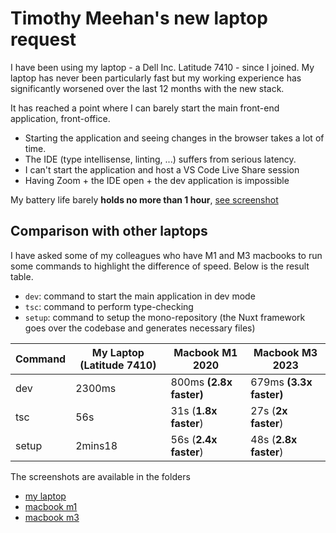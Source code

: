 # Timothy Meehan's new laptop request

I have been using my laptop - a Dell Inc. Latitude 7410 - since I joined. My laptop has never been particularly fast but my working experience has significantly worsened over the last 12 months with the new stack.

It has reached a point where I can barely start the main front-end application, front-office.

- Starting the application and seeing changes in the browser takes a lot of time.
- The IDE (type intellisense, linting, ...) suffers from serious latency.
- I can't start the application and host a VS Code Live Share session
- Having Zoom + the IDE open + the dev application is impossible

My battery life barely **holds no more than 1 hour**, [see screenshot](./battery_life.png)

## Comparison with other laptops

I have asked some of my colleagues who have M1 and M3 macbooks to run some commands to highlight the difference of speed. Below is the result table.

- `dev`: command to start the main application in dev mode
- `tsc`: command to perform type-checking
- `setup`: command to setup the mono-repository (the Nuxt framework goes over the codebase and generates necessary files)

| Command | My Laptop (Latitude 7410) | Macbook M1 2020         | Macbook M3 2023         |
| ------- | ------------------------- | ----------------------- | ----------------------- |
| dev     | 2300ms                    | 800ms **(2.8x faster)** | 679ms **(3.3x faster)** |
| tsc     | 56s                       | 31s (**1.8x faster**)   | 27s (**2x faster**)     |
| setup   | 2mins18                   | 56s (**2.4x faster**)   | 48s (**2.8x faster**)   |

The screenshots are available in the folders

- [my laptop](./my-laptop-benchmark/)
- [macbook m1](./macbook-m1-benchmark/)
- [macbook m3](./macbook-m3-benchmark/)
